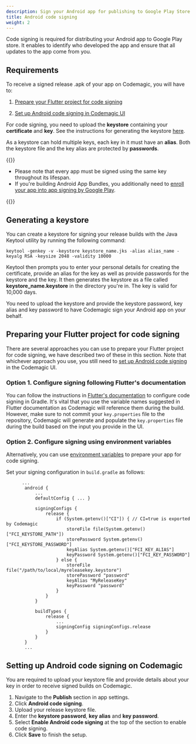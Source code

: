 ```yaml
---
description: Sign your Android app for publishing to Google Play Store
title: Android code signing
weight: 2
---
```


Code signing is required for distributing your Android app to Google Play store. It enables to identify who developed the app and ensure that all updates to the app come from you.

## Requirements

To receive a signed release .apk of your app on Codemagic, you will have to:

1. [Prepare your Flutter project for code signing](https://docs.codemagic.io/code-signing/android-code-signing/#preparing-your-flutter-project-for-code-signing)

2. [Set up Android code signing in Codemagic UI](https://docs.codemagic.io/code-signing/android-code-signing/#setting-up-android-code-signing-on-codemagic)

For code signing, you need to upload the **keystore** containing your **certificate** and **key**. See the instructions for generating the keystore [here](#generating-a-keystore).

As a keystore can hold multiple keys, each key in it must have an **alias**. Both the keystore file and the key alias are protected by **passwords**.

{{<notebox>}}

- Please note that every app must be signed using the same key throughout its lifespan.
- If you're building Android App Bundles, you additionally need to [enroll your app into app signing by Google Play](https://support.google.com/googleplay/android-developer/answer/7384423).

{{</notebox>}}

## Generating a keystore

You can create a keystore for signing your release builds with the Java Keytool utility by running the following command:

    keytool -genkey -v -keystore keystore_name.jks -alias alias_name -keyalg RSA -keysize 2048 -validity 10000

Keytool then prompts you to enter your personal details for creating the certificate, provide an alias for the key as well as provide passwords for the keystore and the key. It then generates the keystore as a file called **keystore_name.keystore** in the directory you're in. The key is valid for 10,000 days.

You need to upload the keystore and provide the keystore password, key alias and key password to have Codemagic sign your Android app on your behalf.

## Preparing your Flutter project for code signing

There are several approaches you can use to prepare your Flutter project for code signing, we have described two of these in this section. Note that whichever approach you use, you still need to [set up Android code signing](https://docs.codemagic.io/code-signing/android-code-signing/#setting-up-android-code-signing-on-codemagic) in the Codemagic UI.

### Option 1. Configure signing following Flutter's documentation

You can follow the instructions in [Flutter's documentation](https://flutter.dev/docs/deployment/android#signing-the-app) to configure code signing in Gradle. It's vital that you use the variable names suggested in Flutter documentation as Codemagic will reference them during the build. However, make sure to not commit your `key.properties` file to the repository, Codemagic will generate and populate the `key.properties` file during the build based on the input you provide in the UI.

### Option 2. Configure signing using environment variables

Alternatively, you can use [environment variables](https://docs.codemagic.io/building/environment-variables/ 'Environment variables') to prepare your app for code signing.

Set your signing configuration in `build.gradle` as follows:

```
      ...
       android {
           ...
           defaultConfig { ... }

           signingConfigs {
               release {
                   if (System.getenv()["CI"]) { // CI=true is exported by Codemagic
                       storeFile file(System.getenv()["FCI_KEYSTORE_PATH"])
                       storePassword System.getenv()["FCI_KEYSTORE_PASSWORD"]
                       keyAlias System.getenv()["FCI_KEY_ALIAS"]
                       keyPassword System.getenv()["FCI_KEY_PASSWORD"]
                   } else {
                       storeFile file("/path/to/local/myreleasekey.keystore")
                       storePassword "password"
                       keyAlias "MyReleaseKey"
                       keyPassword "password"
                   }
               }
           }

           buildTypes {
               release {
                   ...
                   signingConfig signingConfigs.release
               }
           }
       }
       ...
```

## Setting up Android code signing on Codemagic

You are required to upload your keystore file and provide details about your key in order to receive signed builds on Codemagic.

1. Navigate to the **Publish** section in app settings.
2. Click **Android code signing**.
3. Upload your release keystore file.
4. Enter the **keystore password**, **key alias** and **key password**.
5. Select **Enable Android code signing** at the top of the section to enable code signing.
6. Click **Save** to finish the setup.


